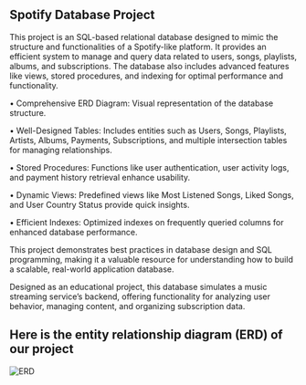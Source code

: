 ## Spotify Database Project

This project is an SQL-based relational database designed to mimic the structure and functionalities of a Spotify-like platform. It provides an efficient system to manage and query data related to users, songs, playlists, albums, and subscriptions. The database also includes advanced features like views, stored procedures, and indexing for optimal performance and functionality.


•	Comprehensive ERD Diagram: Visual representation of the database structure.

•	Well-Designed Tables: Includes entities such as Users, Songs, Playlists, Artists, Albums, Payments, Subscriptions, and multiple intersection tables for managing relationships.


•	Stored Procedures: Functions like user authentication, user activity logs, and payment history retrieval enhance usability.

•	Dynamic Views: Predefined views like Most Listened Songs, Liked Songs, and User Country Status provide quick insights.

•	Efficient Indexes: Optimized indexes on frequently queried columns for enhanced database performance.



This project demonstrates best practices in database design and SQL programming, making it a valuable resource for understanding how to build a scalable, real-world application database.



Designed as an educational project, this database simulates a music streaming service’s backend, offering functionality for analyzing user behavior, managing content, and organizing subscription data.


## Here is the entity relationship diagram (ERD) of our project
![ERD](sql-spotify-like-database/erd)
